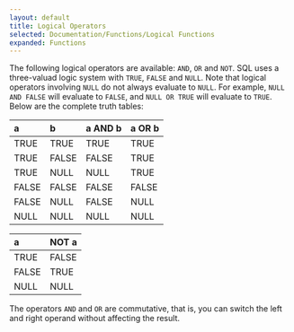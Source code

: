 ```yaml
---
layout: default
title: Logical Operators
selected: Documentation/Functions/Logical Functions
expanded: Functions
---
```

The following logical operators are available: `AND`, `OR` and `NOT`. SQL uses a three-valuad logic system with `TRUE`, `FALSE` and `NULL`. Note that logical operators involving `NULL` do not always evaluate to `NULL`. For example, `NULL AND FALSE` will evaluate to `FALSE`, and `NULL OR TRUE` will evaluate to `TRUE`. Below are the complete truth tables:

| a | b | a AND b | a OR b |
|:---|:---|:---|:---|
| TRUE | TRUE | TRUE | TRUE |
| TRUE | FALSE | FALSE | TRUE |
| TRUE | NULL | NULL | TRUE |
| FALSE | FALSE | FALSE | FALSE |
| FALSE | NULL | FALSE | NULL |
| NULL | NULL | NULL | NULL |

| a | NOT a |
|:---|:---|
| TRUE | FALSE |
| FALSE | TRUE |
| NULL | NULL |

The operators `AND` and `OR` are commutative, that is, you can switch the left and right operand without affecting the result.
